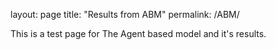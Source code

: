 layout: page
title: "Results from ABM"
permalink: /ABM/

This is a test page for The Agent based model and it's results.
